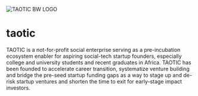 ![TAOTIC BW LOGO](https://user-images.githubusercontent.com/36799808/197764359-3e30fa42-38bc-45a5-a561-06ad3dbcf736.jpeg)
# taotic
TAOTIC is a not-for-profit social enterprise serving as a pre-incubation ecosystem enabler for aspiring social-tech startup founders, especially college and university students and recent graduates in Africa. TAOTIC has been founded to accelerate career transition, systematize venture building and bridge the pre-seed startup funding gaps as a way to stage up and de-risk startup ventures and shorten the time to exit for early-stage impact investors.
